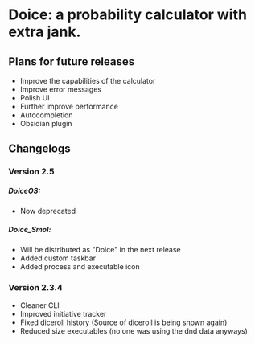 # Doice: a probability calculator with extra jank.
## Plans for future releases
- Improve the capabilities of the calculator
- Improve error messages
- Polish UI
- Further improve performance
- Autocompletion
- Obsidian plugin

## Changelogs

### Version 2.5

##### DoiceOS:
- Now deprecated

##### Doice_Smol:
- Will be distributed as "Doice" in the next release
- Added custom taskbar
- Added process and executable icon

### Version 2.3.4

- Cleaner CLI
- Improved initiative tracker
- Fixed diceroll history (Source of diceroll is being shown again)
- Reduced size executables (no one was using the dnd data anyways)
